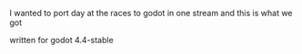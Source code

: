 I wanted to port day at the races to godot in one stream and this is what we got

written for godot 4.4-stable

